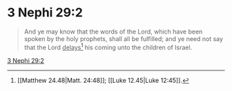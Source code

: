# 3 Nephi 29:2

> And ye may know that the words of the Lord, which have been spoken by the holy prophets, shall all be fulfilled; and ye need not say that the Lord <u>delays</u>[^a] his coming unto the children of Israel.

[3 Nephi 29:2](https://www.churchofjesuschrist.org/study/scriptures/bofm/3-ne/29?lang=eng&id=p2#p2)


[^a]: [[Matthew 24.48|Matt. 24:48]]; [[Luke 12.45|Luke 12:45]].  
